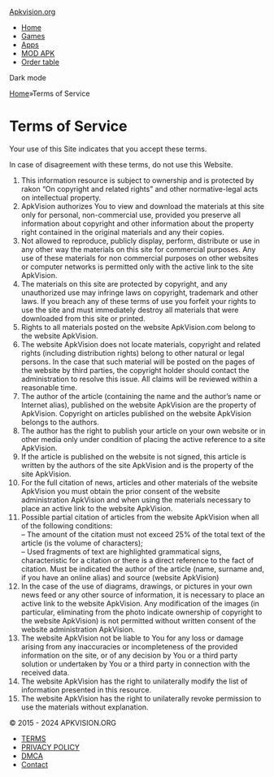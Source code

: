[Apkvision.org](https://apkvision.com/)

 

* [Home](https://apkvision.com/)
* [Games](https://apkvision.org/games/)
* [Apps](https://apkvision.org/app/)
* [MOD APK](https://apkvision.org/mod/)
* [Order table](https://apkvision.org/request/)

Dark mode

[Home](https://apkvision.org/)»Terms of Service

Terms of Service
================

Your use of this Site indicates that you accept these terms.

In case of disagreement with these terms, do not use this Website.

1. This information resource is subject to ownership and is protected by rakon “On copyright and related rights” and other normative-legal acts on intellectual property.
2. ApkVision authorizes You to view and download the materials at this site only for personal, non-commercial use, provided you preserve all information about copyright and other information about the property right contained in the original materials and any their copies.
3. Not allowed to reproduce, publicly display, perform, distribute or use in any other way the materials on this site for commercial purposes. Any use of these materials for non commercial purposes on other websites or computer networks is permitted only with the active link to the site ApkVision.
4. The materials on this site are protected by copyright, and any unauthorized use may infringe laws on copyright, trademark and other laws. If you breach any of these terms of use you forfeit your rights to use the site and must immediately destroy all materials that were downloaded from this site or printed.
5. Rights to all materials posted on the website ApkVision.com belong to the website ApkVision.
6. The website ApkVision does not locate materials, copyright and related rights (including distribution rights) belong to other natural or legal persons. In the case that such material will be posted on the pages of the website by third parties, the copyright holder should contact the administration to resolve this issue. All claims will be reviewed within a reasonable time.
7. The author of the article (containing the name and the author’s name or Internet alias), published on the website ApkVision are the property of ApkVision. Copyright on articles published on the website ApkVision belongs to the authors.
8. The author has the right to publish your article on your own website or in other media only under condition of placing the active reference to a site ApkVision.
9. If the article is published on the website is not signed, this article is written by the authors of the site ApkVision and is the property of the site ApkVision.
10. For the full citation of news, articles and other materials of the website ApkVision you must obtain the prior consent of the website administration ApkVision and when using the materials necessary to place an active link to the website ApkVision.
11. Possible partial citation of articles from the website ApkVision when all of the following conditions:  
    – The amount of the citation must not exceed 25% of the total text of the article (is the volume of characters);  
    – Used fragments of text are highlighted grammatical signs, characteristic for a citation or there is a direct reference to the fact of citation. Must be indicated the author of the article (name, surname and, if you have an online alias) and source (website ApkVision)
12. In the case of the use of diagrams, drawings, or pictures in your own news feed or any other source of information, it is necessary to place an active link to the website ApkVision. Any modification of the images (in particular, eliminating from the photo indicate ownership of copyright to the website ApkVision) is not permitted without written consent of the website administration ApkVision.
13. The website ApkVision not be liable to You for any loss or damage arising from any inaccuracies or incompleteness of the provided information on the site, or of any decision by You or a third party solution or undertaken by You or a third party in connection with the received data.
14. The website ApkVision has the right to unilaterally modify the list of information presented in this resource.
15. The website ApkVision has the right to unilaterally revoke permission to use the materials without explanation.

© 2015 - 2024 APKVISION.ORG

* [TERMS](https://apkvision.org/terms-of-service/)
* [PRIVACY POLICY](https://apkvision.org/privacy-policy/)
* [DMCA](https://apkvision.org/dmca/)
* [Contact](https://apkvision.org/contacts/)
